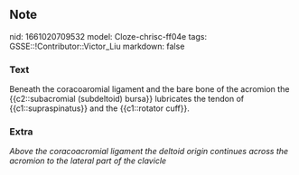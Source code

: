 ## Note
nid: 1661020709532
model: Cloze-chrisc-ff04e
tags: GSSE::!Contributor::Victor_Liu
markdown: false

### Text
Beneath the coracoaromial ligament and the bare bone of the acromion the {{c2::subacromial (subdeltoid) bursa}} lubricates the tendon of {{c1::supraspinatus}} and the {{c1::rotator cuff}}.

### Extra
<i>Above the coracoacromial ligament the deltoid origin continues
across the acromion to the lateral part of the clavicle</i>
